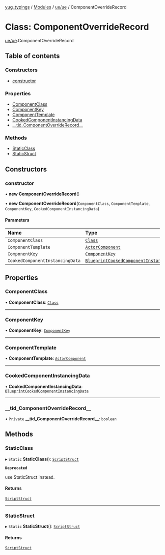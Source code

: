 [yug_typings](../README.md) / [Modules](../modules.md) / [ue/ue](../modules/ue_ue.md) / ComponentOverrideRecord

# Class: ComponentOverrideRecord

[ue/ue](../modules/ue_ue.md).ComponentOverrideRecord

## Table of contents

### Constructors

- [constructor](ue_ue.ComponentOverrideRecord.md#constructor)

### Properties

- [ComponentClass](ue_ue.ComponentOverrideRecord.md#componentclass)
- [ComponentKey](ue_ue.ComponentOverrideRecord.md#componentkey)
- [ComponentTemplate](ue_ue.ComponentOverrideRecord.md#componenttemplate)
- [CookedComponentInstancingData](ue_ue.ComponentOverrideRecord.md#cookedcomponentinstancingdata)
- [\_\_tid\_ComponentOverrideRecord\_\_](ue_ue.ComponentOverrideRecord.md#__tid_componentoverriderecord__)

### Methods

- [StaticClass](ue_ue.ComponentOverrideRecord.md#staticclass)
- [StaticStruct](ue_ue.ComponentOverrideRecord.md#staticstruct)

## Constructors

### constructor

• **new ComponentOverrideRecord**()

• **new ComponentOverrideRecord**(`ComponentClass`, `ComponentTemplate`, `ComponentKey`, `CookedComponentInstancingData`)

#### Parameters

| Name | Type |
| :------ | :------ |
| `ComponentClass` | [`Class`](ue_ue.Class.md) |
| `ComponentTemplate` | [`ActorComponent`](ue_ue.ActorComponent.md) |
| `ComponentKey` | [`ComponentKey`](ue_ue.ComponentKey.md) |
| `CookedComponentInstancingData` | [`BlueprintCookedComponentInstancingData`](ue_ue.BlueprintCookedComponentInstancingData.md) |

## Properties

### ComponentClass

• **ComponentClass**: [`Class`](ue_ue.Class.md)

___

### ComponentKey

• **ComponentKey**: [`ComponentKey`](ue_ue.ComponentKey.md)

___

### ComponentTemplate

• **ComponentTemplate**: [`ActorComponent`](ue_ue.ActorComponent.md)

___

### CookedComponentInstancingData

• **CookedComponentInstancingData**: [`BlueprintCookedComponentInstancingData`](ue_ue.BlueprintCookedComponentInstancingData.md)

___

### \_\_tid\_ComponentOverrideRecord\_\_

• `Private` **\_\_tid\_ComponentOverrideRecord\_\_**: `boolean`

## Methods

### StaticClass

▸ `Static` **StaticClass**(): [`ScriptStruct`](ue_ue.ScriptStruct.md)

**`Deprecated`**

use StaticStruct instead.

#### Returns

[`ScriptStruct`](ue_ue.ScriptStruct.md)

___

### StaticStruct

▸ `Static` **StaticStruct**(): [`ScriptStruct`](ue_ue.ScriptStruct.md)

#### Returns

[`ScriptStruct`](ue_ue.ScriptStruct.md)
